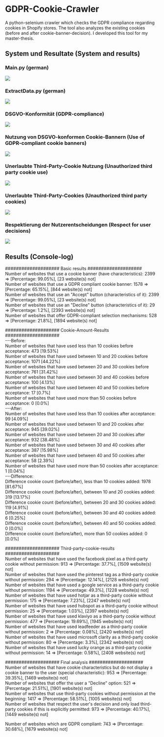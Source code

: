 # GDPR-Cookie-Crawler
A python-selenium crawler which checks the GDPR compliance regarding cookies in Shopify stores. The tool also analyzes the existing cookies (before and after cookie-banner-decision). I developed this tool for my master-thesis.

## System und Resultate (System and results)
### Main.py (german)
![](Master/Bilder/Funktionsdiagramme/Masterarbeit-main.py.drawio.png)
### ExtractData.py (german)
![](Master/Bilder/Funktionsdiagramme/Masterarbeit-ExtractData.py.drawio.png)
### DSGVO-Konformität (GDPR-compliance)
![](Master/Bilder/Diagramme/dsgvo-konformität/dsgvo_konformitaet.png)
### Nutzung von DSGVO-konformen Cookie-Bannern (Use of GDPR-compliant cookie banners)
![](Master/Bilder/Diagramme/Nutzung_von_GDPR-konformen_Cookie-Bannern/Nutzung_gdpr_konformen_cookie_bannern.png)
### Unerlaubte Third-Party-Cookie Nutzung (Unauthorized third party cookie use)
![](Master/Bilder/Diagramme/Third-Party-Cookie-Nutzung_unerlaubt/third-party-cookie-nutzung_unerlaubt.png)
### Unerlaubte Third-Party-Cookies (Unauthorized third party cookies)
![](Master/Bilder/Diagramme/unerlaubte_third-party_cookies/unerlaubte_third-party_cookies.png)
### Respektierung der Nutzerentscheidungen (Respect for user decisions)
![](Master/Bilder/Diagramme/Nutzerentscheidungen/Nutzerentscheidungen.png)

## Results (Console-log)
#################### Basic results ####################<br>
Number of websites that use a cookie banner (have characteristics): 2399 => [Percentage: 99.05%], [23 website(s) not]<br>
Number of websites that use a GDPR compliant cookie banner: 1578 => [Percentage: 65.15%], [844 website(s) not]<br>
Number of websites that use an "Accept" button (characteristics of it): 2399 => [Percentage: 99.05%], [23 website(s) not]<br>
Number of websites that use an "Decline" button (characteristics of it): 29 => [Percentage: 1.2%], [2393 website(s) not]<br>
Number of websites that offer GDPR-compliant selection mechanisms: 528 => [Percentage: 21.8%], [1894 website(s) not]<br>

#################### Cookie-Amount-Results ####################<br>
---Before:<br>
Number of websites that have used less than 10 cookies before acceptance: 473 [19.53%]<br>
Number of websites that have used between 10 and 20 cookies before acceptance: 1071 [44.22%]<br>
Number of websites that have used between 20 and 30 cookies before acceptance: 761 [31.42%]<br>
Number of websites that have used between 30 and 40 cookies before acceptance: 100 [4.13%]<br>
Number of websites that have used between 40 and 50 cookies before acceptance: 17 [0.7%]<br>
Number of websites that have used more than 50 cookies before acceptance: 0 [0.0%]<br>
---After:<br>
Number of websites that have used less than 10 cookies after acceptance: 99 [4.09%]<br>
Number of websites that have used between 10 and 20 cookies after acceptance: 945 [39.02%]<br>
Number of websites that have used between 20 and 30 cookies after acceptance: 932 [38.48%]<br>
Number of websites that have used between 30 and 40 cookies after acceptance: 387 [15.98%]<br>
Number of websites that have used between 40 and 50 cookies after acceptance: 58 [2.39%]<br>
Number of websites that have used more than 50 cookies after acceptance: 1 [0.04%]<br>
---Difference:<br>
Difference cookie count (before/after), less than 10 cookies added: 1978 [81.67%]<br>
Difference cookie count (before/after), between 10 and 20 cookies added: 319 [13.17%]<br>
Difference cookie count (before/after), between 20 and 30 cookies added: 119 [4.91%]<br>
Difference cookie count (before/after), between 30 and 40 cookies added: 6 [0.25%]<br>
Difference cookie count (before/after), between 40 and 50 cookies added: 0 [0.0%]<br>
Difference cookie count (before/after), more than 50 cookies added: 0 [0.0%]<br>

#################### Third-party-cookie-results ####################<br>
Number of websites that have used the facebook pixel as a third-party cookie without permission: 913 => [Percentage: 37.7%], [1509 website(s) not]<br>
Number of websites that have used the pinterest tag as a third-party cookie without permission: 294 => [Percentage: 12.14%], [2128 website(s) not]<br>
Number of websites that have used a google service as a third-party cookie without permission: 1194 => [Percentage: 49.3%], [1228 website(s) not]<br>
Number of websites that have used hotjar as a third-party cookie without permission: 175 => [Percentage: 7.23%], [2247 website(s) not]<br>
Number of websites that have used hubspot as a third-party cookie without permission: 25 => [Percentage: 1.03%], [2397 website(s) not]<br>
Number of websites that have used klaviyo as a third-party cookie without permission: 477 => [Percentage: 19.69%], [1945 website(s) not]<br>
Number of websites that have used leadfeeder as a third-party cookie without permission: 2 => [Percentage: 0.08%], [2420 website(s) not]<br>
Number of websites that have used microsoft clarity as a third-party cookie without permission: 80 => [Percentage: 3.3%], [2342 website(s) not]<br>
Number of websites that have used lucky orange as a third-party cookie without permission: 14 => [Percentage: 0.58%], [2408 website(s) not]<br>

#################### Final analysis ####################<br>
Number of websites that have cookie characteristics but do not display a cookie banner to the user (special characteristic): 953 => [Percentage: 39.35%], [1469 website(s) not]<br>
Number of websites that offer the user a "Decline" option: 521 => [Percentage: 21.51%], [1901 website(s) not]<br>
Number of websites that use third-party cookies without permission at the beginning: 1417 => [Percentage: 58.51%], [1005 website(s) not]<br>
Number of websites that respect the user's decision and only load third-party cookies if this is explicitly permitted: 973 => [Percentage: 40.17%], [1449 website(s) not]<br>

Number of websites which are GDPR compliant: 743 => [Percentage: 30.68%], [1679 website(s) not]
